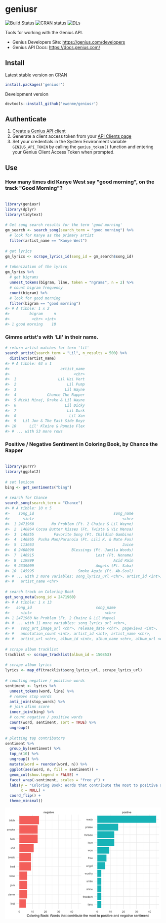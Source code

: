 geniusr
================

[![Build Status](https://travis-ci.org/ewenme/geniusr.png)](https://travis-ci.org/ewenme/geniusr) [![CRAN status](http://www.r-pkg.org/badges/version/geniusr)](http://www.r-pkg.org/badges/version/geniusr) [![DLs](http://cranlogs.r-pkg.org/badges/geniusr)](http://cran.rstudio.com/web/packages/geniusr/index.html)

Tools for working with the Genius API.

-   Genius Developers Site: <https://genius.com/developers>
-   Genius API Docs: <https://docs.genius.com/>

Install
-------

Latest stable version on CRAN

``` r
install.packages('geniusr')
```

Development version

``` r
devtools::install_github('ewenme/geniusr')
```

Authenticate
------------

1.  [Create a Genius API client](https://genius.com/api-clients/new)
2.  Generate a client access token from your [API Clients page](https://genius.com/api-clients)
3.  Set your credentials in the System Environment variable `GENIUS_API_TOKEN` by calling the `genius_token()` function and entering your Genius Client Access Token when prompted.

Use
---

### How many times did Kanye West say "good morning", on the track "Good Morning"?

``` r

library(geniusr)
library(dplyr)
library(tidytext)

# Get song search results for the term 'good morning'
gm_search <- search_song(search_term = "good morning") %>%
  # look for Kanye as the primary artist
  filter(artist_name == "Kanye West")

# get lyrics
gm_lyrics <- scrape_lyrics_id(song_id = gm_search$song_id)

# tokenization of the lyrics
gm_lyrics %>%
  # get bigrams
  unnest_tokens(bigram, line, token = "ngrams", n = 2) %>%
  # count bigram frequency
  count(bigram) %>%
  # look for good morning
  filter(bigram == "good morning")
#> # A tibble: 1 x 2
#>         bigram     n
#>          <chr> <int>
#> 1 good morning    18
```

### Gimme artist's with 'Lil' in their name.

``` r
# return artist matches for term 'lil'
search_artist(search_term = "Lil", n_results = 500) %>% 
  distinct(artist_name)
#> # A tibble: 63 x 1
#>                       artist_name
#>                             <chr>
#>  1                   Lil Uzi Vert
#>  2                       Lil Pump
#>  3                      Lil Wayne
#>  4              Chance The Rapper
#>  5 Nicki Minaj, Drake & Lil Wayne
#>  6                      Lil Dicky
#>  7                       Lil Durk
#>  8                        Lil Xan
#>  9   Lil Jon & The East Side Boyz
#> 10      Lil' Kleine & Ronnie Flex
#> # ... with 53 more rows
```

### Positive / Negative Sentiment in Coloring Book, by Chance the Rapper

``` r

library(purrr)
library(ggplot2)

# set lexicon
bing <- get_sentiments("bing")

# search for Chance
search_song(search_term = "Chance")
#> # A tibble: 10 x 5
#>    song_id                                    song_name
#>      <int>                                        <chr>
#>  1 2471960        No Problem (Ft. 2 Chainz & Lil Wayne)
#>  2  146864 Cocoa Butter Kisses (Ft. Twista & Vic Mensa)
#>  3  146855         Favorite Song (Ft. Childish Gambino)
#>  4  146865  Pusha Man/Paranoia (Ft. Lili K. & Nate Fox)
#>  5  113663                                        Juice
#>  6 2468090                 Blessings (Ft. Jamila Woods)
#>  7  146915                            Lost (Ft. Noname)
#>  8  119999                                    Acid Rain
#>  9 2339009                            Angels (Ft. Saba)
#> 10  145995                    Smoke Again (Ft. Ab-Soul)
#> # ... with 3 more variables: song_lyrics_url <chr>, artist_id <int>,
#> #   artist_name <chr>

# search track on Coloring Book
get_song_meta(song_id = 2471960)
#> # A tibble: 1 x 13
#>   song_id                             song_name
#>     <int>                                 <chr>
#> 1 2471960 No Problem (Ft. 2 Chainz & Lil Wayne)
#> # ... with 11 more variables: song_lyrics_url <chr>,
#> #   song_art_image_url <chr>, release_date <chr>, pageviews <int>,
#> #   annotation_count <int>, artist_id <int>, artist_name <chr>,
#> #   artist_url <chr>, album_id <int>, album_name <chr>, album_url <chr>

# scrape album tracklist
tracklist <- scrape_tracklist(album_id = 150853)

# scrape album lyrics
lyrics <- map_df(tracklist$song_lyrics_url, scrape_lyrics_url)

# counting negative / positive words
sentiment <- lyrics %>%
  unnest_tokens(word, line) %>%
  # remove stop words
  anti_join(stop_words) %>%
  # join afinn score
  inner_join(bing) %>%
  # count negative / positive words
  count(word, sentiment, sort = TRUE) %>%
  ungroup()

# plotting top contributors
sentiment %>%
  group_by(sentiment) %>%
  top_n(10) %>%
  ungroup() %>%
  mutate(word = reorder(word, n)) %>%
  ggplot(aes(word, n, fill = sentiment)) +
  geom_col(show.legend = FALSE) +
  facet_wrap(~sentiment, scales = "free_y") +
  labs(y = "Coloring Book: Words that contribute the most to positive and negative sentiment",
       x = NULL) +
  coord_flip() +
  theme_minimal()
```

![](man/figures/README-coloring_sentiment-1.png)
